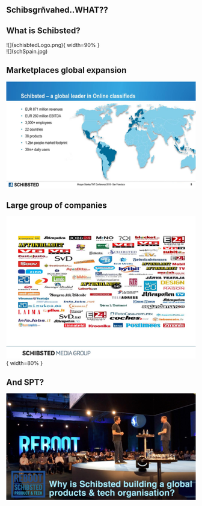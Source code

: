 #

## Schibsgrñvahed..WHAT?? 

## What is Schibsted?
<div id="left">
![](schisbtedLogo.png){ width=90% }
</div>
<div id="right">
![](schSpain.jpg)
</div>

<!-- 
## Origin - Media houses
<div id="left">
![](Media Houses.jpeg){ width=90% }
</div>
<div id="right">
<br>
![](schibsted-at-a-glance-2-638.jpg)
</div>
-->

## Marketplaces global expansion
![](online-classifieds-leader.jpg)

## Large group of companies
![](schibsted-shaping-the-media-of-tomorrow-today-4-1024.jpg){ width=80% }

## And SPT?
![](schreboot.jpg)

<!-- 

## And SPT Platform Services?
It's about a *developer experience*...

## Edge team

## We are actually devops
    
No ops/support team 
    
-->
